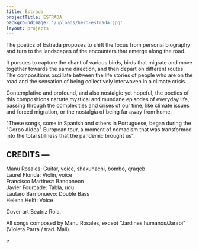 ```yaml
---
title: Estrada
projectTitle: ESTRADA
backgroundImage: '/uploads/hero-estrada.jpg'
layout: projects
---
```


<section id="musica-section">
<p>
    The poetics of Estrada proposes to shift the focus from personal biography and turn to the landscapes of the encounters that emerge along the road.
</p>
<p>
It pursues to capture the chant of various birds, birds that migrate and move together towards the same direction, and then depart on different routes. The compositions oscillate between the life stories of people who are on the road and the sensation of being collectively interwoven in a climate crisis.
</p>
<p>
Contemplative and profound, and also nostalgic yet hopeful, the poetics of this compositions narrate mystical and mundane episodes of everyday life, passing through the complexities and crises of our time, like climate issues and forced migration, or the nostalgia of being far away from home.
</p>
<p>
"These songs, some in Spanish and others in Portuguese, began during the "Corpo Aldea" European tour, a moment of nomadism that was transformed into the total stillness that the pandemic brought us".
</p>
<h2>
    CREDITS —
</h2>
<p>
<span class="bold">Manu Rosales:</span> Guitar, voice, shakuhachi, bombo, qraqeb<br />
<span class="bold">Laurel Florida:</span> Violin, voice<br />
<span class="bold">Francisco Martinez:</span> Bandoneon<br />
<span class="bold">Javier Fourcade:</span> Tabla, udu<br />
<span class="bold">Lautaro Barrionuevo:</span> Double Bass<br />
<span class="bold">Helena Helft:</span> Voice
</p>
<p>
    Cover art <span class="bold">Beatriz Rola</span>.
</p>
<p>
    All songs composed by <span class="bold">Manu Rosales</span>, except "Jardines humanos/Jarabi" (Violeta Parra / trad. Mali).
</p>e
</section>